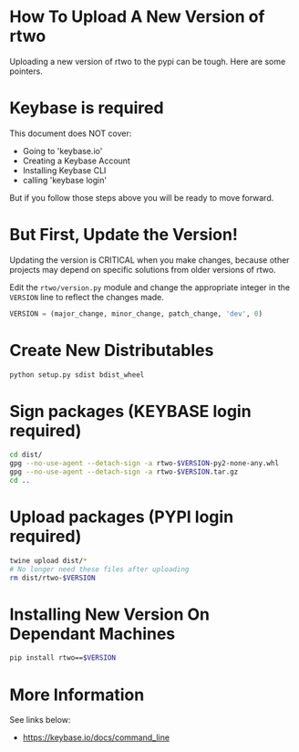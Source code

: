 How To Upload A New Version of rtwo
====

Uploading a new version of rtwo to the pypi can be tough. Here are some pointers.

# Keybase is required #

This document does NOT cover:
 * Going to 'keybase.io'
 * Creating a Keybase Account
 * Installing Keybase CLI
 * calling 'keybase login'

But if you follow those steps above you will be ready to move forward.

# But First, Update the Version! #

Updating the version is CRITICAL when you make changes, because other projects may depend on specific solutions from older versions of rtwo.


Edit the `rtwo/version.py` module and change the appropriate integer in the `VERSION` line to reflect the changes made.

```python
VERSION = (major_change, minor_change, patch_change, 'dev', 0)
```

# Create New Distributables #
```bash
python setup.py sdist bdist_wheel
```

# Sign packages (KEYBASE login required) #
```bash
cd dist/
gpg --no-use-agent --detach-sign -a rtwo-$VERSION-py2-none-any.whl
gpg --no-use-agent --detach-sign -a rtwo-$VERSION.tar.gz
cd ..
```

# Upload packages (PYPI login required) #
```bash
twine upload dist/*
# No longer need these files after uploading
rm dist/rtwo-$VERSION
```

# Installing New Version On Dependant Machines #
```bash
pip install rtwo==$VERSION
```
# More Information #

See links below:
* https://keybase.io/docs/command_line
